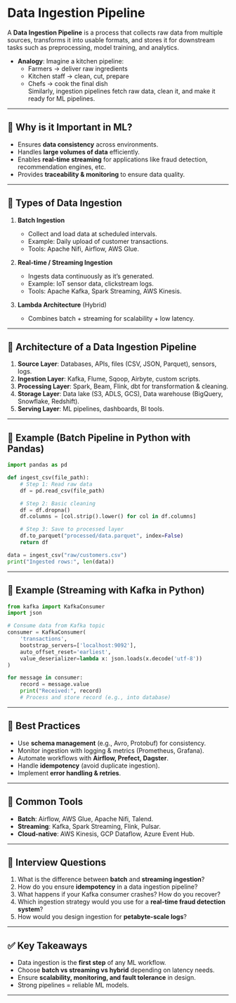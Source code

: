 # Data Ingestion Pipeline
A **Data Ingestion Pipeline** is a process that collects raw data from multiple sources, transforms it into usable formats, and stores it for downstream tasks such as preprocessing, model training, and analytics.

- **Analogy**: Imagine a kitchen pipeline:
  - Farmers → deliver raw ingredients
  - Kitchen staff → clean, cut, prepare
  - Chefs → cook the final dish  
  Similarly, ingestion pipelines fetch raw data, clean it, and make it ready for ML pipelines.

---

## 🔹 Why is it Important in ML?
- Ensures **data consistency** across environments.
- Handles **large volumes of data** efficiently.
- Enables **real-time streaming** for applications like fraud detection, recommendation engines, etc.
- Provides **traceability & monitoring** to ensure data quality.

---

## 🔹 Types of Data Ingestion
1. **Batch Ingestion**  
   - Collect and load data at scheduled intervals.  
   - Example: Daily upload of customer transactions.  
   - Tools: Apache Nifi, Airflow, AWS Glue.

2. **Real-time / Streaming Ingestion**  
   - Ingests data continuously as it’s generated.  
   - Example: IoT sensor data, clickstream logs.  
   - Tools: Apache Kafka, Spark Streaming, AWS Kinesis.

3. **Lambda Architecture** (Hybrid)  
   - Combines batch + streaming for scalability + low latency.  

---

## 🔹 Architecture of a Data Ingestion Pipeline
1. **Source Layer**: Databases, APIs, files (CSV, JSON, Parquet), sensors, logs.  
2. **Ingestion Layer**: Kafka, Flume, Sqoop, Airbyte, custom scripts.  
3. **Processing Layer**: Spark, Beam, Flink, dbt for transformation & cleaning.  
4. **Storage Layer**: Data lake (S3, ADLS, GCS), Data warehouse (BigQuery, Snowflake, Redshift).  
5. **Serving Layer**: ML pipelines, dashboards, BI tools.

---

## 🔹 Example (Batch Pipeline in Python with Pandas)
```python
import pandas as pd

def ingest_csv(file_path):
    # Step 1: Read raw data
    df = pd.read_csv(file_path)

    # Step 2: Basic cleaning
    df = df.dropna()
    df.columns = [col.strip().lower() for col in df.columns]

    # Step 3: Save to processed layer
    df.to_parquet("processed/data.parquet", index=False)
    return df

data = ingest_csv("raw/customers.csv")
print("Ingested rows:", len(data))
```

---

## 🔹 Example (Streaming with Kafka in Python)
```python
from kafka import KafkaConsumer
import json

# Consume data from Kafka topic
consumer = KafkaConsumer(
    'transactions',
    bootstrap_servers=['localhost:9092'],
    auto_offset_reset='earliest',
    value_deserializer=lambda x: json.loads(x.decode('utf-8'))
)

for message in consumer:
    record = message.value
    print("Received:", record)
    # Process and store record (e.g., into database)
```

---

## 🔹 Best Practices
- Use **schema management** (e.g., Avro, Protobuf) for consistency.
- Monitor ingestion with logging & metrics (Prometheus, Grafana).
- Automate workflows with **Airflow, Prefect, Dagster**.
- Handle **idempotency** (avoid duplicate ingestion).
- Implement **error handling & retries**.

---

## 🔹 Common Tools
- **Batch**: Airflow, AWS Glue, Apache Nifi, Talend.  
- **Streaming**: Kafka, Spark Streaming, Flink, Pulsar.  
- **Cloud-native**: AWS Kinesis, GCP Dataflow, Azure Event Hub.  

---

## 🔹 Interview Questions
1. What is the difference between **batch** and **streaming ingestion**?  
2. How do you ensure **idempotency** in a data ingestion pipeline?  
3. What happens if your Kafka consumer crashes? How do you recover?  
4. Which ingestion strategy would you use for a **real-time fraud detection system**?  
5. How would you design ingestion for **petabyte-scale logs**?  

---

## ✅ Key Takeaways
- Data ingestion is the **first step** of any ML workflow.  
- Choose **batch vs streaming vs hybrid** depending on latency needs.  
- Ensure **scalability, monitoring, and fault tolerance** in design.  
- Strong pipelines = reliable ML models.  

---
